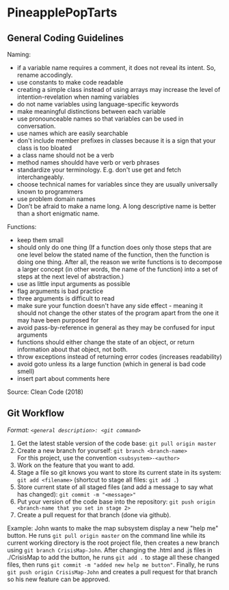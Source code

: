 # PineapplePopTarts

## General Coding Guidelines

Naming:
 - if a variable name requires a comment, it does not reveal its intent. So, rename accodingly.
 - use constants to make code readable
 - creating a simple class instead of using arrays may increase the level of intention-revelation when naming variables
 - do not name variables using language-specific keywords
 - make meaningful distinctions between each variable
 - use pronounceable names so that variables can be used in conversation.
 - use names which are easily searchable
 - don't include member prefixes in classes because it is a sign that your class is too bloated
 - a class name should not be a verb
 - method names shouldd have verb or verb phrases
 - standardize your terminology. E.g. don't use get and fetch interchangeably.
 - choose technical names for variables since they are usually universally known to programmers
 - use problem domain names
 - Don’t be afraid to make a name long. A long descriptive name is better than a short enigmatic name. 

Functions:
 - keep them small
 - should only do one thing (If a function does only those steps that are one level below the stated name of the function, then the function is doing one thing. After all, the reason we write functions is to decompose a larger concept (in other words, the name of the function) into a set of steps at the next level of abstraction.)
 - use as little input arguments as possible
 - flag arguments is bad practice
 - three arguments is difficult to read
 - make sure your function doesn't have any side effect - meaning it should not change the other states of the program apart from the one it may have been purposed for
 - avoid pass-by-reference in general as they may be confused for input arguments
 - functions should either change the state of an object, or return information about that object, not both.
 - throw exceptions instead of returning error codes (increases readability)
 - avoid goto unless its a large function (which in general is bad code smell)
 - insert part about comments here

Source: Clean Code (2018)

## Git Workflow 

*Format: `<general description>: <git command>`*
1. Get the latest stable version of the code base: `git pull origin master` 
2. Create a new branch for yourself: `git branch <branch-name>` <br> For this project, use the convention `<subsystem>-<author>`
3. Work on the feature that you want to add.
4. Stage a file so git knows you want to store its current state in its system: `git add <filename>` (shortcut to stage all files: `git add .`)
5. Store current state of all staged files (and add a message to say what has changed): `git commit -m "<message>"`
6. Put your version of the code base into the repository: `git push origin <branch-name that you set in stage 2>`
7. Create a pull request for that branch (done via github). 

Example:
John wants to make the map subsystem display a new "help me" button. He runs `git pull origin master` on the command line while its current working directory is the root project file, then creates a new branch using `git branch CrisisMap-John`. After changing the .html and .js files in ./CrisisMap to add the button, he runs `git add .` to stage all these changed files, then runs `git commit -m "added new help me button"`. Finally, he runs `git push origin CrisisMap-John` and creates a pull request for that branch so his new feature can be approved.